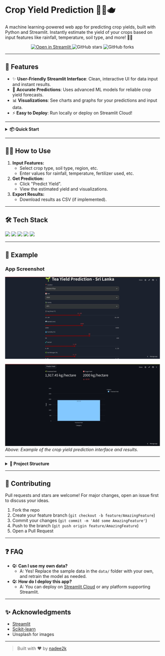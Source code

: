 

# Crop Yield Prediction 🍵🌱🫖

A machine learning-powered web app for predicting crop yields, built with Python and Streamlit. Instantly estimate the yield of your crops based on input features like rainfall, temperature, soil type, and more! 🚜✨

<p align="center">
  <a href="https://cropyieldprediction-nmsn2nzjjjqgagbxwt95br.streamlit.app/">
    <img src="https://img.shields.io/badge/Open%20Live%20Dashboard-Streamlit%20🚀-brightgreen?style=for-the-badge&logo=streamlit" alt="Open in Streamlit"/>
  </a>
  <img src="https://img.shields.io/github/stars/nadee2k/crop_yield_prediction?style=for-the-badge" alt="GitHub stars"/>
  <img src="https://img.shields.io/github/forks/nadee2k/crop_yield_prediction?style=for-the-badge" alt="GitHub forks"/>
</p>

---

## 🚀 Features

- ✨ **User-Friendly Streamlit Interface**: Clean, interactive UI for data input and instant results.
- 🤖 **Accurate Predictions**: Uses advanced ML models for reliable crop yield forecasts.
- 📊 **Visualizations**: See charts and graphs for your predictions and input data.
- ⚡ **Easy to Deploy**: Run locally or deploy on Streamlit Cloud!

---

<details>
<summary><strong>📦 Quick Start</strong></summary>

```bash
git clone https://github.com/nadee2k/crop_yield_prediction.git
cd crop_yield_prediction
pip install -r requirements.txt
streamlit run app.py
```

</details>

---

## 🧑‍🌾 How to Use

1. **Input Features:**
   - Select crop type, soil type, region, etc.
   - Enter values for rainfall, temperature, fertilizer used, etc.
2. **Get Prediction:**
   - Click "Predict Yield".
   - View the estimated yield and visualizations.
3. **Export Results:**
   - Download results as CSV (if implemented).

---

## 🛠️ Tech Stack

<p>
  <img src="https://img.shields.io/badge/Python-3776AB?style=for-the-badge&logo=python&logoColor=white"/>
  <img src="https://img.shields.io/badge/Streamlit-FF4B4B?style=for-the-badge&logo=streamlit&logoColor=white"/>
  <img src="https://img.shields.io/badge/scikit--learn-F7931E?style=for-the-badge&logo=scikit-learn&logoColor=white"/>
  <img src="https://img.shields.io/badge/Pandas-150458?style=for-the-badge&logo=pandas&logoColor=white"/>
  <img src="https://img.shields.io/badge/NumPy-013243?style=for-the-badge&logo=numpy&logoColor=white"/>
</p>

---

## 🌟 Example

### App Screenshot

![App Screenshot](demo/Screenshot_1.jpeg)

![App Screenshot](demo/Screenshot_2.jpeg)
*Above: Example of the crop yield prediction interface and results.*

---

<details>
<summary><strong>📂 Project Structure</strong></summary>

```
crop_yield_prediction/
│
├── model/           # Trained ML models
├── data/            # Sample data files
├── .venv/           # Virtual environment (optional)
├── notebooks/       # Jupyter notebooks for experiments
├── app.py           # Streamlit application
├── requirements.txt # Python dependencies
├── README.md        # Project documentation
└── demo/            # Demo screenshots
```

</details>

---

## 🤝 Contributing

Pull requests and stars are welcome! For major changes, open an issue first to discuss your ideas.

1. Fork the repo
2. Create your feature branch (`git checkout -b feature/AmazingFeature`)
3. Commit your changes (`git commit -m 'Add some AmazingFeature'`)
4. Push to the branch (`git push origin feature/AmazingFeature`)
5. Open a Pull Request

---

## ❓ FAQ

- **Q: Can I use my own data?**
  - A: Yes! Replace the sample data in the `data/` folder with your own, and retrain the model as needed.
- **Q: How do I deploy this app?**
  - A: You can deploy on [Streamlit Cloud](https://streamlit.io/cloud) or any platform supporting Streamlit.

---

## ✨ Acknowledgments

- [Streamlit](https://streamlit.io/)
- [Scikit-learn](https://scikit-learn.org/)
- Unsplash for images

---

> Built with ❤️ by [nadee2k](https://github.com/nadee2k)

